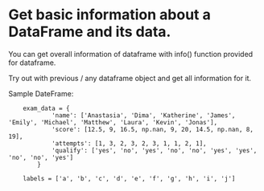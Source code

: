 # Get basic information about a DataFrame and its data.

You can get overall information of dataframe with info() function provided for dataframe.

Try out with previous / any dataframe object and get all information for it.

Sample DateFrame:

        exam_data = {
                'name': ['Anastasia', 'Dima', 'Katherine', 'James', 'Emily', 'Michael', 'Matthew', 'Laura', 'Kevin', 'Jonas'],
                'score': [12.5, 9, 16.5, np.nan, 9, 20, 14.5, np.nan, 8, 19],
                'attempts': [1, 3, 2, 3, 2, 3, 1, 1, 2, 1],
                'qualify': ['yes', 'no', 'yes', 'no', 'no', 'yes', 'yes', 'no', 'no', 'yes']
            }

        labels = ['a', 'b', 'c', 'd', 'e', 'f', 'g', 'h', 'i', 'j']

